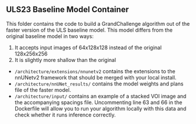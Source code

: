 ## ULS23 Baseline Model Container
This folder contains the code to build a GrandChallenge algorithm out of the faster version of the ULS baseline model. This model differs from the original baseline model in two ways:
1. It accepts input images of 64x128x128 instead of the original 128x256x256
2. It is slightly more shallow than the original

- `/architecture/extensions/nnunetv2` contains the extensions to the nnUNetv2 framework that should be merged with your local install.
- `/architecture/nnUNet_results/` contains the model weights and plans file of the faster model.
- `/architecture/input/` contains an example of a stacked VOI image and the accompanying spacings file. Uncommenting line 63 and 66 in the Dockerfile will allow you to run your algorithm locally with this data and check whether it runs inference correctly.

